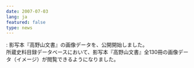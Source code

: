 ```yaml
---
date: 2007-07-03
lang: ja
featured: false
type: news
---
```

: 影写本『高野山文書』の画像データを、公開開始しました。<br/>
所蔵史料目録データベースにおいて、影写本『高野山文書』全130冊の画像データ（イメージ）が閲覧できるようになりました。
